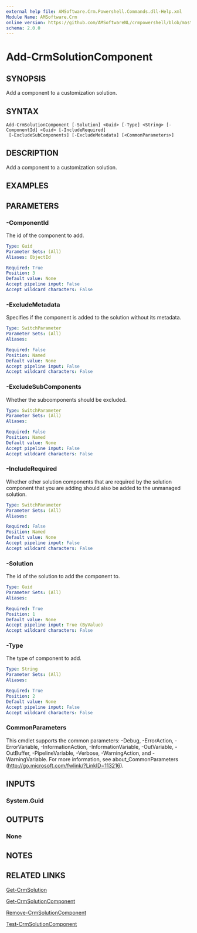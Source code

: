 ```yaml
---
external help file: AMSoftware.Crm.Powershell.Commands.dll-Help.xml
Module Name: AMSoftware.Crm
online version: https://github.com/AMSoftwareNL/crmpowershell/blob/master/docs/Add-CrmSolutionComponent.md
schema: 2.0.0
---
```


# Add-CrmSolutionComponent

## SYNOPSIS
Add a component to a customization solution.

## SYNTAX

```
Add-CrmSolutionComponent [-Solution] <Guid> [-Type] <String> [-ComponentId] <Guid> [-IncludeRequired]
 [-ExcludeSubComponents] [-ExcludeMetadata] [<CommonParameters>]
```

## DESCRIPTION
Add a component to a customization solution.

## EXAMPLES

## PARAMETERS

### -ComponentId
The id of the component to add.

```yaml
Type: Guid
Parameter Sets: (All)
Aliases: ObjectId

Required: True
Position: 3
Default value: None
Accept pipeline input: False
Accept wildcard characters: False
```

### -ExcludeMetadata
Specifies if the component is added to the solution without its metadata.

```yaml
Type: SwitchParameter
Parameter Sets: (All)
Aliases:

Required: False
Position: Named
Default value: None
Accept pipeline input: False
Accept wildcard characters: False
```

### -ExcludeSubComponents
Whether the subcomponents should be excluded.

```yaml
Type: SwitchParameter
Parameter Sets: (All)
Aliases:

Required: False
Position: Named
Default value: None
Accept pipeline input: False
Accept wildcard characters: False
```

### -IncludeRequired
Whether other solution components that are required by the solution component that you are adding should also be added to the unmanaged solution.

```yaml
Type: SwitchParameter
Parameter Sets: (All)
Aliases:

Required: False
Position: Named
Default value: None
Accept pipeline input: False
Accept wildcard characters: False
```

### -Solution
The id of the solution to add the component to.

```yaml
Type: Guid
Parameter Sets: (All)
Aliases:

Required: True
Position: 1
Default value: None
Accept pipeline input: True (ByValue)
Accept wildcard characters: False
```

### -Type
The type of component to add.

```yaml
Type: String
Parameter Sets: (All)
Aliases:

Required: True
Position: 2
Default value: None
Accept pipeline input: False
Accept wildcard characters: False
```

### CommonParameters
This cmdlet supports the common parameters: -Debug, -ErrorAction, -ErrorVariable, -InformationAction, -InformationVariable, -OutVariable, -OutBuffer, -PipelineVariable, -Verbose, -WarningAction, and -WarningVariable. For more information, see about_CommonParameters (http://go.microsoft.com/fwlink/?LinkID=113216).

## INPUTS

### System.Guid
## OUTPUTS

### None
## NOTES

## RELATED LINKS

[Get-CrmSolution](Get-CrmSolution.md)

[Get-CrmSolutionComponent](Get-CrmSolutionComponent.md)

[Remove-CrmSolutionComponent](Remove-CrmSolutionComponent.md)

[Test-CrmSolutionComponent](Test-CrmSolutionComponent.md)
